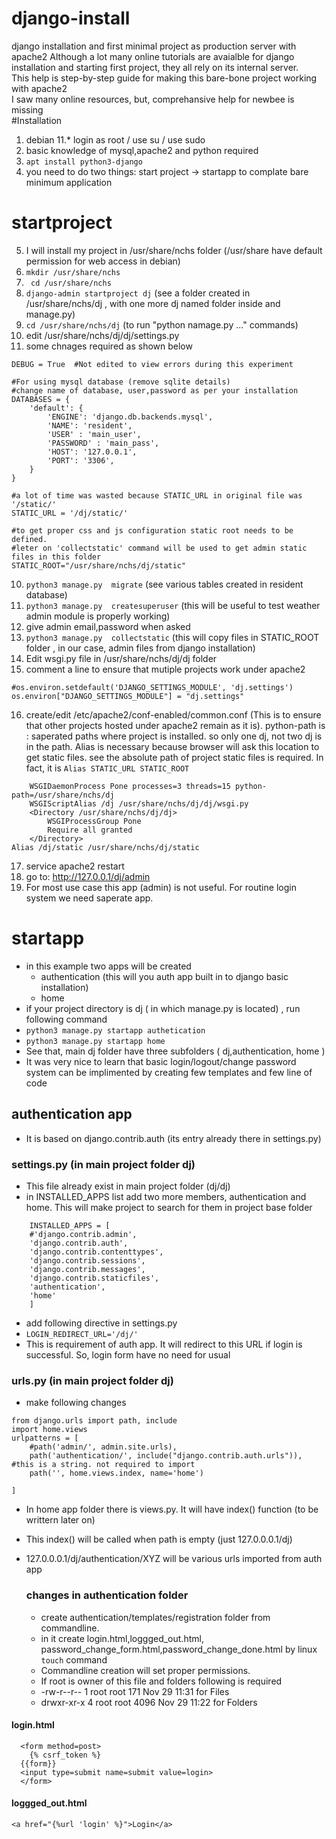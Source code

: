 # django-install
django installation and first minimal project as production server with apache2
Although a lot many online tutorials are avaialble for django installation and starting first project, they all rely on its internal server.\
This help is step-by-step guide for making this bare-bone project working with apache2\
I saw many online resources, but, comprehansive help for newbee is missing\
#Installation
  1. debian 11.* login as root / use su / use sudo
  2. basic knowledge of mysql,apache2 and python required
  3. ``apt install python3-django``
  4. you need to do two things: start project -> startapp to complate bare minimum application
 # startproject
  5. I will install my project in /usr/share/nchs folder (/usr/share have default permission for web access in debian)
  6. ``mkdir /usr/share/nchs``
  7. `` cd /usr/share/nchs``
  8. ``django-admin startproject dj`` (see a folder created in /usr/share/nchs/dj , with one more dj named folder inside and manage.py)
  9. ``cd /usr/share/nchs/dj`` (to run "python namage.py ..." commands)
  10. edit /usr/share/nchs/dj/dj/settings.py
  11. some chnages required as shown below
  
```
DEBUG = True  #Not edited to view errors during this experiment

#For using mysql database (remove sqlite details)
#change name of database, user,password as per your installation
DATABASES = {
    'default': {
        'ENGINE': 'django.db.backends.mysql',
        'NAME': 'resident',
        'USER' : 'main_user',
        'PASSWORD' : 'main_pass',
        'HOST': '127.0.0.1',
        'PORT': '3306',
    }
}

#a lot of time was wasted because STATIC_URL in original file was '/static/'
STATIC_URL = '/dj/static/'

#to get proper css and js configuration static root needs to be defined. 
#leter on 'collectstatic' command will be used to get admin static files in this folder
STATIC_ROOT="/usr/share/nchs/dj/static"

```

  10. ``python3 manage.py  migrate``  (see various tables created in resident database)
  11. ``python3 manage.py  createsuperuser`` (this will be useful to test weather admin module is properly working)
  12. give admin email,password when asked
  13. ``python3 manage.py  collectstatic`` (this will copy files in STATIC_ROOT folder , in our case, admin files from django installation)
  14. Edit wsgi.py file in /usr/share/nchs/dj/dj folder
  15. comment a line to ensure that mutiple projects work under apache2

    #os.environ.setdefault('DJANGO_SETTINGS_MODULE', 'dj.settings')
    os.environ["DJANGO_SETTINGS_MODULE"] = "dj.settings"

  16. create/edit /etc/apache2/conf-enabled/common.conf (This is to ensure that other projects hosted under apache2 remain as it is).  python-path is : saperated paths where project is installed. so only one dj, not two dj is in the path. Alias is necessary because browser will ask this location to get static files. see the absolute path of project static files is required. In fact, it is ``Alias STATIC_URL STATIC_ROOT``

```
    WSGIDaemonProcess Pone processes=3 threads=15 python-path=/usr/share/nchs/dj
    WSGIScriptAlias /dj /usr/share/nchs/dj/dj/wsgi.py   
    <Directory /usr/share/nchs/dj/dj>
        WSGIProcessGroup Pone
        Require all granted
    </Directory>
Alias /dj/static /usr/share/nchs/dj/static

```

  17. service apache2 restart
  18. go to: http://127.0.0.1/dj/admin
  19. For most use case this app (admin) is not useful. For routine login system we need saperate app.

# startapp
* in this example two apps will be created
  - authentication (this will you auth app built in to django basic installation)
  - home
* if your project directory is dj ( in which manage.py is located) , run following command
* ``python3 manage.py startapp authetication``
* ``python3 manage.py startapp home``
* See that, main dj folder have three subfolders ( dj,authentication, home )
* It was very nice to learn that basic login/logout/change password system can be implimented by creating few templates and few line of code
## authentication app
* It is based on django.contrib.auth (its entry already there in settings.py)
### settings.py (in main project folder dj)
* This file already exist in main project folder (dj/dj)
* in INSTALLED_APPS list add two more members, authentication and home. This will make project to search for them in project base folder
```
    INSTALLED_APPS = [
    #'django.contrib.admin',
    'django.contrib.auth',
    'django.contrib.contenttypes',
    'django.contrib.sessions',
    'django.contrib.messages',
    'django.contrib.staticfiles',
    'authentication',
    'home'
    ]
```
* add following directive in settings.py
* ```LOGIN_REDIRECT_URL='/dj/'```
* This is requirement of auth app. It will redirect to this URL if login is successful. So, login form have no need for usual <form action=xyz>
  
### urls.py (in main project folder dj)
* make following changes
  
```
from django.urls import path, include
import home.views
urlpatterns = [
    #path('admin/', admin.site.urls),
    path('authentication/', include("django.contrib.auth.urls")),      #this is a string. not required to import
    path('', home.views.index, name='home')
    
]
```
* In home app folder there is views.py. It will have index() function (to be writtern later on)
* This index() will be called when path is empty (just 127.0.0.0.1/dj)
* 127.0.0.0.1/dj/authentication/XYZ will be various urls imported from auth app

  ### changes in authentication folder
  * create authentication/templates/registration folder from commandline. 
  * in it create login.html,loggged_out.html, password_change_form.html,password_change_done.html by linux ```touch``` command
  * Commandline creation will set proper permissions. 
  * If root is owner of this file and folders following is required
  * -rw-r--r-- 1 root root 171 Nov 29 11:31  for Files
  * drwxr-xr-x 4 root root 4096 Nov 29 11:22 for Folders

#### login.html

```
  <form method=post>
    {% csrf_token %}
  {{form}}
  <input type=submit name=submit value=login>
  </form>
```

#### loggged_out.html
  ```
  <a href="{%url 'login' %}">Login</a>
  ```
